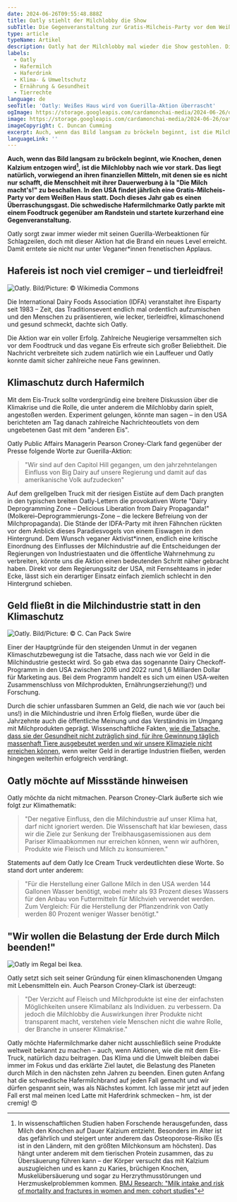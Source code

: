 ```yaml
---
date: 2024-06-26T09:55:48.888Z
title: Oatly stiehlt der Milchlobby die Show
subTitle: Die Gegenveranstaltung zur Gratis-Milcheis-Party vor dem Weißen Haus
type: article
typeName: Artikel
description: Oatly hat der Milchlobby mal wieder die Show gestohlen. Dieses Mal kaperte die Brand die Bühne direkt vor dem Weißen Haus! Holt Euch jetzt alles Infos zur Aktion und lest, warum sie so wichtig für das Klima ist!
labels:
  - Oatly
  - Hafermilch
  - Haferdrink
  - Klima- & Umweltschutz
  - Ernährung & Gesundheit
  - Tierrechte
language: de
seoTitle: 'Oatly: Weißes Haus wird von Guerilla-Aktion überrascht'
ogImage: https://storage.googleapis.com/cardamonchai-media/2024-06-26/oatly-soundsvegan-com-og-jpg-imagine-181818_73726d_1200_628/640.webp
image: https://storage.googleapis.com/cardamonchai-media/2024-06-26/oatly-soundsvegan-com-c-duncan-cumming-jpg-imagine-181818_63696c_1024_768/640.webp
imageCopyright: C. Duncan Cumming
excerpt: Auch, wenn das Bild langsam zu bröckeln beginnt, ist die Milchlobby nach wie vor stark. Das liegt natürlich, vorwiegend an ihren finanziellen Mitteln, mit denen sie es nicht nur schafft, die Menschheit mit ihrer Dauerwerbung à la "die Milch macht's" zu beschallen. In den USA findet jährlich eine Gratis-Milcheis-Party vor dem Weißen Haus statt. Doch dieses Jahr gab es einen Überraschungsgast. Die schwedische Hafermilchmarke Oatly parkte mit einem Foodtruck gegenüber am Randstein und startete kurzerhand eine Gegenveranstaltung.
languageLink: ''
---
```


**Auch, wenn das Bild langsam zu bröckeln beginnt, wie Knochen, denen Kalzium entzogen wird[^1], ist die Milchlobby nach wie vor stark. Das liegt natürlich, vorwiegend an ihren finanziellen Mitteln, mit denen sie es nicht nur schafft, die Menschheit mit ihrer Dauerwerbung à la "Die Milch macht's!" zu beschallen. In den USA findet jährlich eine Gratis-Milcheis-Party vor dem Weißen Haus statt. Doch dieses Jahr gab es einen Überraschungsgast. Die schwedische Hafermilchmarke Oatly parkte mit einem Foodtruck gegenüber am Randstein und startete kurzerhand eine Gegenveranstaltung.**

Oatly sorgt zwar immer wieder mit seinen Guerilla-Werbeaktionen für Schlagzeilen, doch mit dieser Aktion hat die Brand ein neues Level erreicht. Damit erntete sie nicht nur unter Veganer\*innen frenetischen Applaus.

## Hafereis ist noch viel cremiger – und tierleidfrei!

![Oatly. Bild/Picture: © Wikimedia Commons](https://storage.googleapis.com/cardamonchai-media/2024-06-26/oatly-soundsvegan-com-c-wikimedia-commons-jpg-imagine-080808_7d7773_1024_768/640.webp 'Oatly. Bild/Picture: © Wikimedia Commons')

Die International Dairy Foods Association (IDFA) veranstaltet ihre Eisparty seit 1983 – Zeit, das Traditionsevent endlich mal ordentlich aufzumischen und den Menschen zu präsentieren, wie lecker, tierleidfrei, klimaschonend und gesund schmeckt, dachte sich Oatly.

Die Aktion war ein voller Erfolg. Zahlreiche Neugierige versammelten sich vor dem Foodtruck und das vegane Eis erfreute sich großer Beliebtheit. Die Nachricht verbreitete sich zudem natürlich wie ein Lauffeuer und Oatly konnte damit sicher zahlreiche neue Fans gewinnen.

## Klimaschutz durch Hafermilch

Mit dem Eis-Truck sollte vordergründig eine breitere Diskussion über die Klimakrise und die Rolle, die unter anderem die Milchlobby darin spielt, angestoßen werden. Experiment gelungen, könnte man sagen – in den USA berichteten am Tag danach zahlreiche Nachrichteoutlets von dem ungebetenen Gast mit dem "anderen Eis".

Oatly Public Affairs Managerin Pearson Croney-Clark fand gegenüber der Presse folgende Worte zur Guerilla-Aktion:

> "Wir sind auf den Capitol Hill gegangen, um den jahrzehntelangen Einfluss von Big Dairy auf unsere Regierung und damit auf das amerikanische Volk aufzudecken"

Auf dem grellgelben Truck mit der riesigen Eistüte auf dem Dach prangten in den typischen breiten Oatly-Lettern die provokativen Worte "Dairy Deprogramming Zone – Delicious Liberation from Dairy Propaganda!" (Molkerei–Deprogrammierungs-Zone – die leckere Befreiung von der Milchpropaganda). Die Stände der IDFA-Party mit ihren Fähnchen rückten vor dem Anblick dieses Paradiesvogels von einem Eiswagen in den Hintergrund. Dem Wunsch veganer Aktivist\*innen, endlich eine kritische Einordnung des Einflusses der Milchindustrie auf die Entscheidungen der Regierungen von Industriestaaten und die öffentliche Wahrnehmung zu verbreiten, könnte uns die Aktion einen bedeutenden Schritt näher gebracht haben. Direkt vor dem Regierungssitz der USA, mit Fernsehteams in jeder Ecke, lässt sich ein derartiger Einsatz einfach ziemlich schlecht in den Hintergrund schieben.

## Geld fließt in die Milchindustrie statt in den Klimaschutz

![Oatly. Bild/Picture: © C. Can Pack Swire](https://storage.googleapis.com/cardamonchai-media/2024-06-26/oatly-soundsvegan-com-c-can-pack-swire-jpg-imagine-080808_403e39_1024_768/640.webp 'Oatly. Bild/Picture: © C. Can Pack Swire')

Einer der Hauptgründe für den steigenden Unmut in der veganen Klimaschutzbewegung ist die Tatsache, dass nach wie vor Geld in die Milchindustrie gesteckt wird. So gab etwa das sogenannte Dairy Checkoff-Programm in den USA zwischen 2016 und 2022 rund 1,6 Milliarden Dollar für Marketing aus. Bei dem Programm handelt es sich um einen USA-weiten Zusammenschluss von Milchprodukten, Ernährungserziehung(!) und Forschung.

Durch die schier unfassbaren Summen an Geld, die nach wie vor (auch bei uns!) in die Milchindustrie und ihren Erfolg fließen, wurde über die Jahrzehnte auch die öffentliche Meinung und das Verständnis im Umgang mit Milchprodukten geprägt. Wissenschaftliche Fakten, [wie die Tatsache, dass sie der Gesundheit nicht zuträglich sind, für ihre Gewinnung täglich massenhaft Tiere ausgebeutet werden und wir unsere Klimaziele nicht erreichen können](/2014/09/pflanzenmilch-wieso-denn-bloss/), wenn weiter Geld in derartige Industrien fließen, werden hingegen weiterhin erfolgreich verdrängt.

## Oatly möchte auf Missstände hinweisen

Oatly möchte da nicht mitmachen. Pearson Croney-Clark äußerte sich wie folgt zur Klimathematik:

> "Der negative Einfluss, den die Milchindustrie auf unser Klima hat, darf nicht ignoriert werden. Die Wissenschaft hat klar bewiesen, dass wir die Ziele zur Senkung der Treibhausgasemissionen aus dem Pariser Klimaabkommen nur erreichen können, wenn wir aufhören, Produkte wie Fleisch und Milch zu konsumieren."

Statements auf dem Oatly Ice Cream Truck verdeutlichten diese Worte. So stand dort unter anderem:

> "Für die Herstellung einer Gallone Milch in den USA werden 144 Gallonen Wasser benötigt, wobei mehr als 93 Prozent dieses Wassers für den Anbau von Futtermitteln für Milchvieh verwendet werden. Zum Vergleich: Für die Herstellung der Pflanzendrink von Oatly werden 80 Prozent weniger Wasser benötigt."

## "Wir wollen die Belastung der Erde durch Milch beenden!"

![Oatly im Regal bei Ikea.](https://storage.googleapis.com/cardamonchai-media/2024-06-26/oatly-ikea-soundsvegan-com-jpg-imagine-d8c8b8_94826b_1024_768/640.webp 'Oatly im Regal bei Ikea.')

Oatly setzt sich seit seiner Gründung für einen klimaschonenden Umgang mit Lebensmitteln ein. Auch Pearson Croney-Clark ist überzeugt:

> "Der Verzicht auf Fleisch und Milchprodukte ist eine der einfachsten Möglichkeiten unsere Klimabilanz als Individuen. zu verbessern. Da jedoch die Milchlobby die Auswirkungen ihrer Produkte nicht transparent macht, verstehen viele Menschen nicht die wahre Rolle, der Branche in unserer Klimakrise."

Oatly möchte Hafermilchmarke daher nicht ausschließlich seine Produkte weltweit bekannt zu machen – auch, wenn Aktionen, wie die mit dem Eis-Truck, natürlich dazu beitragen. Das Klima und die Umwelt bleiben dabei immer im Fokus und das erklärte Ziel lautet, die Belastung des Planeten durch Milch in den nächsten zehn Jahren zu beenden. Einen guten Anfang hat die schwedische Hafermilchbrand auf jeden Fall gemacht und wir dürfen gespannt sein, was als Nächstes kommt. Ich lasse mir jetzt auf jeden Fall erst mal meinen Iced Latte mit Haferdrink schmecken – hm, ist der cremig! 😍

[^1]: In wissenschaftlichen Studien haben Forschende herausgefunden, dass Milch den Knochen auf Dauer Kalzium entzieht. Besonders im Alter ist das gefährlich und steigert unter anderem das Osteoporose-Risiko (Es ist in den Ländern, mit den größten Milchkonsum am höchsten). Das hängt unter anderem mit dem tierischen Protein zusammen, das zu Übersäuerung führen kann – der Körper versucht das mit Kalzium auszugleichen und es kann zu Karies, brüchigen Knochen, Muskelübersäuerung und sogar zu Herzrythmusstörungen und Herzmuskelproblemmen kommen. [BMJ Research: "Milk intake and risk of mortality and fractures in women and men: cohort studies"](https://www.bmj.com/content/349/bmj.g6015)
